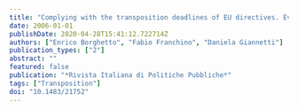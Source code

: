 ```yaml
---
title: "Complying with the transposition deadlines of EU directives. Evidence from Italy"
date: 2006-01-01
publishDate: 2020-04-28T15:41:12.722714Z
authors: ["Enrico Borghetto", "Fabio Franchino", "Daniela Giannetti"]
publication_types: ["2"]
abstract: ""
featured: false
publication: "*Rivista Italiana di Politiche Pubbliche*"
tags: ["Transposition"]
doi: "10.1483/21752"
---
```


